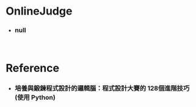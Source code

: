 OnlineJudge
=====
* ### null
<br />

Reference
=====
* ### 培養與鍛鍊程式設計的邏輯腦：程式設計大賽的 128個進階技巧 (使用 Python)
